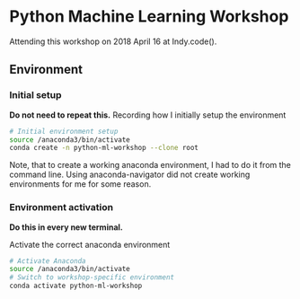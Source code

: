 # Python Machine Learning Workshop
Attending this workshop on 2018 April 16 at Indy.code().

## Environment

### Initial setup
**Do not need to repeat this.**
Recording how I initially setup the environment
```bash
# Initial environment setup
source /anaconda3/bin/activate
conda create -n python-ml-workshop --clone root
```
Note, that to create a working anaconda environment, I had to do it from the command line. Using anaconda-navigator did not create working environments for me for some reason.

### Environment activation
**Do this in every new terminal.**

Activate the correct anaconda environment
```bash
# Activate Anaconda
source /anaconda3/bin/activate
# Switch to workshop-specific environment
conda activate python-ml-workshop
```





